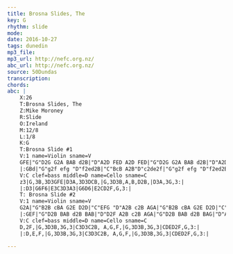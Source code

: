 ```yaml
---
title: Brosna Slides, The
key: G
rhythm: slide
mode:
date: 2016-10-27
tags: dunedin
mp3_file:
mp3_url: http://nefc.org.nz/
abc_url: http://nefc.org.nz/
source: 50Dundas
transcription:
chords: 
abc: |
    X:26
    T:Brosna Slides, The
    Z:Mike Moroney
    R:Slide
    O:Ireland
    M:12/8
    L:1/8
    K:G
    T:Brosna Slide #1
    V:1 name=Violin sname=V
    GFE|"G"D2G G2A BAB d2B|"D"A2D FED A2D FED|"G"D2G G2A BAB d2B|"D"A2D FED "G"G3:|
    |:GBd|"G"g2f efg "D"f2ed2B|"C"BcB A2B"D"c2de2f|"G"g2f efg "D"f2ed2B|"C"c2A"D"F2A"G"G3:|
    V:C clef=bass middle=D name=Cello sname=C
    z3|G,3B,3D3GFE|D3A,3D3DCB,|G,3D3B,A,B,D2B,|D3A,3G,3:|
    |:D3|G6F6|E3C3D3A3|G6D6|E2CD2F,G,3:|
    T: Brosna Slide #2
    V:1 name=Violin sname=V
    G2A|"G"B2B cBA G2E D2D|"C"EFG "D"A2B c2B AGA|"G"B2B cBA G2E D2D|"C"EFG "D"AFD "G"G3:|
    |:GEF|"G"D2B BAB d2B BAB|"D"D2F A2B c2B AGA|"G"D2B BAB d2B BAG|"D"A2A "D"DEF "G"G3:|
    V:C clef=bass middle=D name=Cello sname=C
    D,2F,|G,3D3B,3G,3|C3D3C2B, A,G,F,|G,3D3B,3G,3|CDED2F,G,3:|
    |:D,E,F,|G,3D3B,3G,3|C3D3C2B, A,G,F,|G,3D3B,3G,3|CDED2F,G,3:|

---
```

